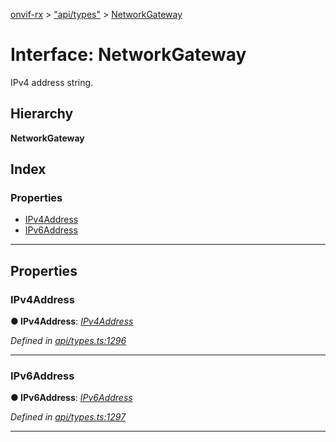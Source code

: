 [onvif-rx](../README.md) > ["api/types"](../modules/_api_types_.md) > [NetworkGateway](../interfaces/_api_types_.networkgateway.md)

# Interface: NetworkGateway

IPv4 address string.

## Hierarchy

**NetworkGateway**

## Index

### Properties

* [IPv4Address](_api_types_.networkgateway.md#ipv4address)
* [IPv6Address](_api_types_.networkgateway.md#ipv6address)

---

## Properties

<a id="ipv4address"></a>

###  IPv4Address

**● IPv4Address**: *[IPv4Address](_api_types_.networkgateway.md#ipv4address)*

*Defined in [api/types.ts:1296](https://github.com/patrickmichalina/onvif-rx/blob/1596479/src/api/types.ts#L1296)*

___
<a id="ipv6address"></a>

###  IPv6Address

**● IPv6Address**: *[IPv6Address](_api_types_.networkgateway.md#ipv6address)*

*Defined in [api/types.ts:1297](https://github.com/patrickmichalina/onvif-rx/blob/1596479/src/api/types.ts#L1297)*

___

